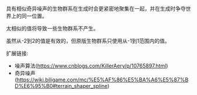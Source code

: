 具有相似奇异噪声的生物群系在生成时会更紧密地聚集在一起，并在生成时争夺世界上的同一位置。

太相似的值将导致一些生物群系不产生。

虽然从-2到2的值是有效的，但原版生物群系只使用从-1到1范围内的值。

扩展链接:

- 噪声算法(https://www.cnblogs.com/KillerAery/p/10765897.html)
- 奇异噪声(https://wiki.biligame.com/mc/%E5%AF%86%E5%BA%A6%E5%87%BD%E6%95%B0#terrain_shaper_spline)

